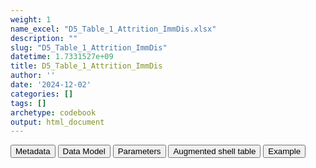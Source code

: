 ```yaml
---
weight: 1
name_excel: "D5_Table_1_Attrition_ImmDis.xlsx"
description: ""
slug: "D5_Table_1_Attrition_ImmDis"
datetime: 1.7331527e+09
title: D5_Table_1_Attrition_ImmDis
author: ''
date: '2024-12-02'
categories: []
tags: []
archetype: codebook
output: html_document
---
```


<script src="/rmarkdown-libs/core-js/shim.min.js"></script>
<script src="/rmarkdown-libs/react/react.min.js"></script>
<script src="/rmarkdown-libs/react/react-dom.min.js"></script>
<script src="/rmarkdown-libs/reactwidget/react-tools.js"></script>
<script src="/rmarkdown-libs/htmlwidgets/htmlwidgets.js"></script>
<link href="/rmarkdown-libs/reactable/reactable.css" rel="stylesheet" />
<script src="/rmarkdown-libs/reactable-binding/reactable.js"></script>
<div class="tab">
<button class="tablinks" onclick="openCity(event, &#39;Metadata&#39;)" id="defaultOpen">Metadata</button>
<button class="tablinks" onclick="openCity(event, &#39;Data Model&#39;)">Data Model</button>
<button class="tablinks" onclick="openCity(event, &#39;Parameters&#39;)">Parameters</button>
<button class="tablinks" onclick="openCity(event, &#39;Augmented shell table&#39;)">Augmented shell table</button>
<button class="tablinks" onclick="openCity(event, &#39;Example&#39;)">Example</button>
</div>
<div id="Metadata" class="tabcontent">
<div id="htmlwidget-1" class="reactable html-widget" style="width:auto;height:600px;"></div>
<script type="application/json" data-for="htmlwidget-1">{"x":{"tag":{"name":"Reactable","attribs":{"data":{"metadata_name":["Name of the dataset","Content of the dataset","Unit of observation","Dataset where the list of UoOs is fully listed and with 1 record per UoO","How many observations per UoO","NxUoO","Variables capturing the UoO","Primary key","Parameters",null,null,null,null,null,null,null,null,null,null,null],"metadata_content":["D5_Table_1_Attrition_{ImmDis}","Attrition table for the cohort of the disease {ImmDis}","datasource",null,"1","1","datasource","datasource","{ImmDis}",null,null,null,null,null,null,null,null,null,null,null]},"columns":[{"id":"metadata_name","name":"metadata_name","type":"character"},{"id":"metadata_content","name":"metadata_content","type":"character"}],"sortable":false,"searchable":true,"pagination":false,"highlight":true,"bordered":true,"striped":true,"style":{"maxWidth":1800},"height":"600px","dataKey":"8253986f1e8616adaf4e8a4c519c1895"},"children":[]},"class":"reactR_markup"},"evals":[],"jsHooks":[]}</script>
</div>
<div id="Data Model" class="tabcontent">
<div id="htmlwidget-2" class="reactable html-widget" style="width:auto;height:600px;"></div>
<script type="application/json" data-for="htmlwidget-2">{"x":{"tag":{"name":"Reactable","attribs":{"data":{"Varname":["ds","n_1_","n_2_","p_2_","n_3_","p_3","n_4_","p_4_","n_5_","p_5_","n_6_","p_6_","n_7_","p_7_","n_8_","p_8_","n_9_","p_9_","n_10_","p_10_"],"Description":["data source name, as stored in CDM_SOURCE, plus possible specification of subpopulation","Total persons in the data instance","Sex or birth year missing or absurd or no dates of entry or exit, or incomplete date of death or birth, or observation period too short","n_2 as a % of the total persons in the data instance","Sex or birth year missing or absurd or no dates of entry or exit","n_3 as a % of the total persons in the data instance","No {ImmDis} disease codes identified after study entry (earliest between 1 Jan 2017 and accrual of 365 days of observation)","n_4 as a % of the total persons in the data instance","{ImmDis} disease codes found during lookback","n_5 as a % of the total persons in the data instance","Other criteria suggesting {ImmDis} is present during lookback","n_6 as a % of the total persons in the data instance","Total {ImmDis} cohort","n_7 as a % of the total persons in the data instance","Persons dying during the first 30-60-90 days after inclusion in the cohort of {ImmDis}, or before a delayed entrance (censoring)","n_8 as a % of the total persons in the {ImmDis} cohort","Persons leaving alive the cohort during the first 30-60-90 days after inclusion in the cohort of {ImmDis}, or before a delayed entrance (censoring)","n_9 as a % of the total persons in the {ImmDis} cohort","Persons who started the follow up","n_10 as a % of the total persons in the {ImmDis} cohort"],"Format":[null,null,null,"float",null,"float",null,"float",null,"float",null,"float",null,"float",null,"float",null,null,null,"float"],"Vocabulary":["BIFAP_PC\r\nBIFAP_PC_HOSP\r\nSIDIAP\r\nVID\r\nEPICHRON\r\nPEDIANET\r\nDNR\r\nNNR\r\nFHR\r\nSNDS\r\nCPRD",null,null,null,null,null,null,null,null,null,null,null,null,null,null,null,null,null,null,null],"Description / Notes":[null,null,null,"1 decimal point",null,"1 decimal point",null,"1 decimal point",null,"1 decimal point",null,"1 decimal point",null,"1 decimal point",null,"1 decimal point",null,null,null,"1 decimal point"],"Parameters":[null,null,null,null,null,null,null,null,null,null,null,null,null,null,null,null,null,null,null,null],"Source tables and variables":[null,null,null,null,null,null,"D3_cohort_{ImmDis}",null,null,null,null,null,null,null,null,null,null,null,null,null],"Retrieved":[null,null,null,null,null,null,null,null,null,null,null,null,null,null,null,null,null,null,null,null],"Calculated":[null,null,null,null,null,null,"yes",null,null,null,null,null,null,null,null,null,null,null,null,null],"Algorithm_id":[null,null,null,null,null,null,null,null,null,null,null,null,null,null,null,null,null,null,null,null],"Rule":[null,null,null,"round(100*n_2_/n_1_,.1)",null,"round(100*n_3_/n_1_,.1)","n_1 - n_2 - n_3 - has_not_a_code_in_the_study_period_{ImmDis} == 0","round(100*n_4_/n_1_,.1)",null,"round(100*n_5_/n_1_,.1)",null,"round(100*n_6_/n_1_,.1)",null,"round(100*n_7_/n_6_,.1)",null,"round(100*n_9_/n_6_,.1)",null,null,null,"round(100*n_8_/n_6_,.1)"]},"columns":[{"id":"Varname","name":"Varname","type":"character"},{"id":"Description","name":"Description","type":"character"},{"id":"Format","name":"Format","type":"character"},{"id":"Vocabulary","name":"Vocabulary","type":"character"},{"id":"Description / Notes","name":"Description / Notes","type":"character"},{"id":"Parameters","name":"Parameters","type":"logical"},{"id":"Source tables and variables","name":"Source tables and variables","type":"character"},{"id":"Retrieved","name":"Retrieved","type":"logical"},{"id":"Calculated","name":"Calculated","type":"character"},{"id":"Algorithm_id","name":"Algorithm_id","type":"logical"},{"id":"Rule","name":"Rule","type":"character"}],"sortable":false,"searchable":true,"pagination":false,"highlight":true,"bordered":true,"striped":true,"style":{"maxWidth":1800},"height":"600px","dataKey":"5da3ddd0075fa5c58736c8a7a6b6fd51"},"children":[]},"class":"reactR_markup"},"evals":[],"jsHooks":[]}</script>
</div>
<div id="Parameters" class="tabcontent">
<div id="htmlwidget-3" class="reactable html-widget" style="width:auto;height:600px;"></div>
<script type="application/json" data-for="htmlwidget-3">{"x":{"tag":{"name":"Reactable","attribs":{"data":{"parameter":["ImmDis","ImmDis","ImmDis","ImmDis","ImmDis","ImmDis","ImmDis","ImmDis","ImmDis","ImmDis",null,null,null,null,null,null,null,null,null,null],"value":["E_GRAVES_AESI","Im_HASHIMOTO_AESI","V_PAN_AESI","M_ARTRHEU_AESI","M_ARTPSORIATIC_AESI","N_DEMYELMS_AESI","SK_ERYTHEMANODOSUM_AESI","Im_SLE_AESI","D_ULCERATIVECOLITIS_AESI","D_HEPATITISAUTOIMMUNE_AESI",null,null,null,null,null,null,null,null,null,null],"label":["Graves","Hashimoto","Polyarteritis nodose","Rheumatoid arthritis","Psoriatic arthritis","Multiple sclerosis","Erythema nodosum","SLE","Ulcerative colitis","Autoimmune hepatitis",null,null,null,null,null,null,null,null,null,null],"parameter_in_program":["immune_diseases_in_the_study","immune_diseases_in_the_study","immune_diseases_in_the_study","immune_diseases_in_the_study","immune_diseases_in_the_study","immune_diseases_in_the_study","immune_diseases_in_the_study","immune_diseases_in_the_study","immune_diseases_in_the_study","immune_diseases_in_the_study",null,null,null,null,null,null,null,null,null,null],"set_in_step":[null,null,null,null,null,null,null,null,null,null,null,null,null,null,null,null,null,null,null,null],"notes":[null,null,null,null,null,null,null,null,null,null,null,null,null,null,null,null,null,null,null,null]},"columns":[{"id":"parameter","name":"parameter","type":"character"},{"id":"value","name":"value","type":"character"},{"id":"label","name":"label","type":"character"},{"id":"parameter_in_program","name":"parameter_in_program","type":"character"},{"id":"set_in_step","name":"set_in_step","type":"logical"},{"id":"notes","name":"notes","type":"logical"}],"sortable":false,"searchable":true,"pagination":false,"highlight":true,"bordered":true,"striped":true,"style":{"maxWidth":1800},"height":"600px","dataKey":"43e20ea6d74466c41071f549c1995617"},"children":[]},"class":"reactR_markup"},"evals":[],"jsHooks":[]}</script>
</div>
<div id="Augmented shell table" class="tabcontent">
<div id="htmlwidget-4" class="reactable html-widget" style="width:auto;height:600px;"></div>
<script type="application/json" data-for="htmlwidget-4">{"x":{"tag":{"name":"Reactable","attribs":{"data":{"Exclusion criteria":["Total persons in the data instance","Sex or birth year missing or absurd or no dates of entry or exit, or incomplete date of death or birth, or observation period too short","Exit from data source before 1 Jan 2017","No {ImmDis} disease codes identified after study entry (earliest between 1 Jan 2017 and accrual of 365 days of observation)","{ImmDis} disease codes found during lookback","Other criteria suggesting {ImmDis} is present during lookback","Total <ImmDis> cohort","Persons dying during the first 30-60-90 days after inclusion in the cohort of {ImmDis}, or before a delayed entrance (censoring)","Persons leaving alive the cohort during the first 30-60-90 days after inclusion in the cohort of {ImmDis}, or before a delayed entrance (censoring)","Persons who started the follow up 30-60-90 days after the cohort inclusion ({ImmDis} cohort entering follow-up)",null,null,null,null,null,null,null,null,null,null],"BIFAP":["n_1_","n_2_ (p_2_)","n_3_ (p_3_)","n_4_ (p_4_)","n_5_ (p_5_)","n_6_ (p_6_)","n_7_ (p_7_)","n_8_ (p_8_)","n_9_ (p_9_)","n_10_ (p_10_)",null,null,null,null,null,null,null,null,null,null],"SIDIAP":[null,null,null,null,null,null,null,null,null,null,null,null,null,null,null,null,null,null,null,null],"VID":[null,null,null,null,null,null,null,null,null,null,null,null,null,null,null,null,null,null,null,null],"EPICHRON":[null,null,null,null,null,null,null,null,null,null,null,null,null,null,null,null,null,null,null,null],"PEDIANET":[null,null,null,null,null,null,null,null,null,null,null,null,null,null,null,null,null,null,null,null],"DNR":[null,null,null,null,null,null,null,null,null,null,null,null,null,null,null,null,null,null,null,null],"NNR":[null,null,null,null,null,null,null,null,null,null,null,null,null,null,null,null,null,null,null,null],"FHR":[null,null,null,null,null,null,null,null,null,null,null,null,null,null,null,null,null,null,null,null],"SNDS":[null,null,null,null,null,null,null,null,null,null,null,null,null,null,null,null,null,null,null,null],"CPRD":[null,null,null,null,null,null,null,null,null,null,null,null,null,null,null,null,null,null,null,null]},"columns":[{"id":"Exclusion criteria","name":"Exclusion criteria","type":"character"},{"id":"BIFAP","name":"BIFAP","type":"character"},{"id":"SIDIAP","name":"SIDIAP","type":"logical"},{"id":"VID","name":"VID","type":"logical"},{"id":"EPICHRON","name":"EPICHRON","type":"logical"},{"id":"PEDIANET","name":"PEDIANET","type":"logical"},{"id":"DNR","name":"DNR","type":"logical"},{"id":"NNR","name":"NNR","type":"logical"},{"id":"FHR","name":"FHR","type":"logical"},{"id":"SNDS","name":"SNDS","type":"logical"},{"id":"CPRD","name":"CPRD","type":"logical"}],"sortable":false,"searchable":true,"pagination":false,"highlight":true,"bordered":true,"striped":true,"style":{"maxWidth":1800},"height":"600px","dataKey":"43025ca61d834098603fc1bb18cb9ab5"},"children":[]},"class":"reactR_markup"},"evals":[],"jsHooks":[]}</script>
</div>
<div id="Example" class="tabcontent">
<div id="htmlwidget-5" class="reactable html-widget" style="width:auto;height:600px;"></div>
<script type="application/json" data-for="htmlwidget-5">{"x":{"tag":{"name":"Reactable","attribs":{"data":{"empty":[null,null,null,null,null,null,null,null,null,null,null,null,null,null,null,null,null,null,null,null]},"columns":[{"id":"empty","name":"empty","type":"logical"}],"sortable":false,"searchable":true,"pagination":false,"highlight":true,"bordered":true,"striped":true,"style":{"maxWidth":1800},"height":"600px","dataKey":"0727e8571a9b6e19121c0ad1f770c269"},"children":[]},"class":"reactR_markup"},"evals":[],"jsHooks":[]}</script>
</div>
